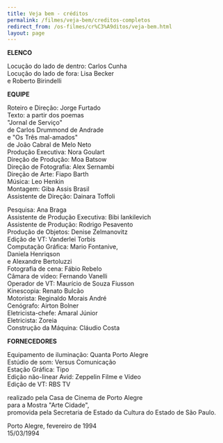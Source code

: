 ```yaml
---
title: Veja bem - créditos
permalink: /filmes/veja-bem/creditos-completos
redirect_from: /os-filmes/cr%C3%A9ditos/veja-bem.html
layout: page
---
```

**ELENCO**

Locução do lado de dentro: Carlos Cunha\
Locução do lado de fora: Lisa Becker\
e Roberto Birindelli

**EQUIPE**

Roteiro e Direção: Jorge Furtado\
Texto: a partir dos poemas\
"Jornal de Serviço"\
de Carlos Drummond de Andrade\
e "Os Três mal-amados"\
de João Cabral de Melo Neto\
Produção Executiva: Nora Goulart\
Direção de Produção: Moa Batsow\
Direção de Fotografia: Alex Sernambi\
Direção de Arte: Fiapo Barth\
Música: Leo Henkin\
Montagem: Giba Assis Brasil\
Assistente de Direção: Dainara Toffoli

Pesquisa: Ana Braga\
Assistente de Produção Executiva: Bibi Iankilevich\
Assistente de Produção: Rodrigo Pesavento\
Produção de Objetos: Denise Zelmanovitz\
Edição de VT: Vanderlei Torbis\
Computação Gráfica: Mario Fontanive,\
Daniela Henriqson\
e Alexandre Bertoluzzi\
Fotografia de cena: Fábio Rebelo\
Câmara de vídeo: Fernando Vanelli\
Operador de VT: Maurício de Souza Fiusson\
Kinescopia: Renato Bulcão\
Motorista: Reginaldo Morais André\
Cenógrafo: Airton Bolner\
Eletricista-chefe: Amaral Júnior\
Eletricista: Zoreia\
Construção da Máquina: Cláudio Costa

**FORNECEDORES**

Equipamento de iluminação: Quanta Porto Alegre\
Estúdio de som: Versus Comunicação\
Estação Gráfica: Tipo\
Edição não-linear Avid: Zeppelin Filme e Vídeo\
Edição de VT: RBS TV

realizado pela Casa de Cinema de Porto Alegre\
para a Mostra "Arte Cidade",\
promovida pela Secretaria de Estado da Cultura do Estado de São Paulo.

Porto Alegre, fevereiro de 1994\
15/03/1994

